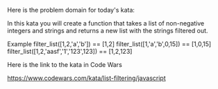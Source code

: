 

Here is the problem domain for today's kata:

  In this kata you will create a function that takes a list of non-negative integers and strings and returns a new list with the strings filtered out.

  Example
  filter_list([1,2,'a','b']) == [1,2]
  filter_list([1,'a','b',0,15]) == [1,0,15]
  filter_list([1,2,'aasf','1','123',123]) == [1,2,123]

Here is the link to the kata in Code Wars

  https://www.codewars.com/kata/list-filtering/javascript
